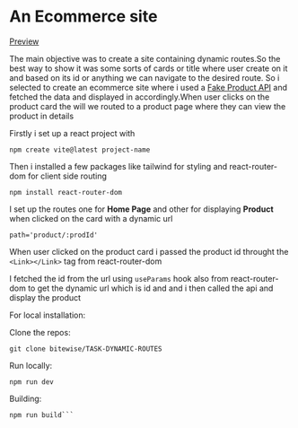 # An Ecommerce site

[Preview](/public/screen-ezgif.com-video-to-gif-converter.gif)

The main objective was to create a site containing dynamic routes.So the best way to show it was some sorts of cards or title where user create on it and based on its id or anything we can navigate to the desired route. So i selected to create an ecommerce site where i used a [Fake Product API](https://fakestoreapi.com/) and fetched the data and displayed in accordingly.When user clicks on the product card the will we routed to a product page where they can view the product in details

Firstly i set up a react project with 
```
npm create vite@latest project-name
```
Then i installed a few packages like tailwind for styling and react-router-dom for client side routing

```
npm install react-router-dom
```

I set up the routes one for **Home Page** and other for displaying **Product** when clicked on the card with a dynamic url 

```
path='product/:prodId'
```

When user clicked on the product card i passed the product id throught the ```<Link></Link>``` tag from react-router-dom 

I fetched the id from the url using ```useParams``` hook also from react-router-dom to get the dynamic url which is id and and i then called the api and display the product


For local installation:


Clone the repos:

```
git clone bitewise/TASK-DYNAMIC-ROUTES
```

Run locally:
```
npm run dev
```

Building:

```
npm run build```
